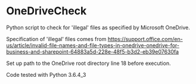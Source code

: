 # OneDriveCheck

Python script to check for 'illegal' files as specified by Microsoft OneDrive.

Specification of 'illegal' files comes from 
https://support.office.com/en-us/article/invalid-file-names-and-file-types-in-onedrive-onedrive-for-business-and-sharepoint-64883a5d-228e-48f5-b3d2-eb39e07630fa

Set up path to the OneDrive root directory line 18 before execution. 

Code tested with Python 3.6.4_3
